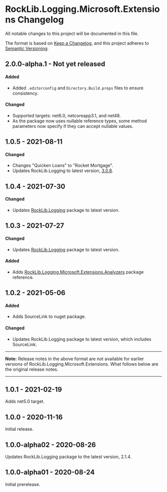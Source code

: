 # RockLib.Logging.Microsoft.Extensions Changelog

All notable changes to this project will be documented in this file.

The format is based on [Keep a Changelog](https://keepachangelog.com/en/1.0.0/),
and this project adheres to [Semantic Versioning](https://semver.org/spec/v2.0.0.html).

## 2.0.0-alpha.1 - Not yet released
	
#### Added
- Added `.editorconfig` and `Directory.Build.props` files to ensure consistency.

#### Changed
- Supported targets: net6.0, netcoreapp3.1, and net48.
- As the package now uses nullable reference types, some method parameters now specify if they can accept nullable values.

## 1.0.5 - 2021-08-11

#### Changed

- Changes "Quicken Loans" to "Rocket Mortgage".
- Updates RockLib.Logging to latest version, [3.0.8](https://github.com/RockLib/RockLib.Logging/blob/main/RockLib.Logging/CHANGELOG.md#308---2021-08-11).

## 1.0.4 - 2021-07-30

#### Changed

-  Updates [RockLib.Logging](https://github.com/RockLib/RockLib.Logging/blob/main/RockLib.Logging/CHANGELOG.md#307---2021-07-30) package to latest version.

## 1.0.3 - 2021-07-27

#### Changed

- Updates [RockLib.Logging](https://github.com/RockLib/RockLib.Logging/blob/main/RockLib.Logging/CHANGELOG.md#306---2021-07-22) package to latest version.

#### Added

- Adds [RockLib.Logging.Microsoft.Extensions.Analyzers](https://github.com/RockLib/RockLib.Analyzers/blob/main/Logging.Microsoft.Extensions/CHANGELOG.md#100---2021-07-21) package reference.

## 1.0.2 - 2021-05-06

#### Added

- Adds SourceLink to nuget package.

#### Changed

- Updates RockLib.Logging package to latest version, which includes SourceLink.

----

**Note:** Release notes in the above format are not available for earlier versions of
RockLib.Logging.Microsoft.Extensions. What follows below are the original release notes.

----

## 1.0.1 - 2021-02-19

Adds net5.0 target.

## 1.0.0 - 2020-11-16

Initial release.

## 1.0.0-alpha02 - 2020-08-26

Updates RockLib.Logging package to the latest version, 2.1.4.

## 1.0.0-alpha01 - 2020-08-24

Initial prerelease.

